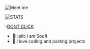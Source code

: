 
![Meet me](https://i.imgur.com/jbXvmeD.gif)



![STATS](https://wakatime.com/@Pavelteams)




-[DONT CLICK](https://www.youtube.com/watch?v=iik25wqIuFo)
- 👋Hello i am Soufi
- 👀 I love coding and pasting projects

<!---.
I love u
--->
